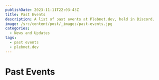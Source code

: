 ```yaml
---
publishDate: 2023-11-11T22:03:43Z
title: Past Events
description: A list of past events at Plebnet.dev, held in Discord.
image: /src/content/post/_images/past-events.jpg
categories:
  - News and Updates
tags:
  - past events
  - plebnet.dev
---
```




<!-- PAST EVENTS -->
# Past Events

